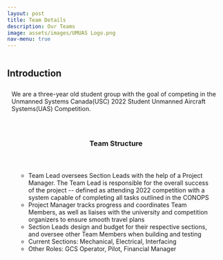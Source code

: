 ```yaml
---
layout: post
title: Team Details
description: Our Teams
image: assets/images/UMUAS Logo.png
nav-menu: true
---
```


<!-- One -->
<section id="one" class="spotlights">
    <section>
    <a href="#" class="image">
            <img src="{% link assets/images/ci1.png %}" alt="" data-position=""/>
    </a>
	<div class="inner">
		<h2>Introduction</h2>
		<p style="padding: 10px;">We are a three-year old student group with the goal of competing in the Unmanned Systems Canada(USC) 2022 Student Unmanned Aircraft Systems(UAS) Competition.</p>
	</div>
</section>



<section id="four" class="spotlights">
	<div style="margin: auto; width: 90%; padding: 15px" class="inner">
		<header class="major">
			<h3>Team Structure</h3>
		</header>
		<ul style="list-style-type:circle;">
            <li>Team Lead oversees Section Leads with the help of a Project Manager. The Team Lead is responsible for the overall success of the project -- defined as attending 2022 competition with a system capable of completing all tasks outlined in the CONOPS</li>
            <li>Project Manager tracks progress and coordinates Team Members, as well as liaises with the university and competition organizers to ensure smooth travel plans</li>
            <li>Section Leads design and budget for their respective sections, and oversee other Team Members when building and testing</li>
            <li>Current Sections: Mechanical, Electrical, Interfacing</li>
            <li>Other Roles: GCS Operator, Pilot, Financial Manager </li>
        </ul>
    </div>
</section>
	
<!-- 

<section id="five">
		<div class="image">
            <div style="padding: 1em;">
                <img style="weight:100%; height:100%" src="{% link assets/images/mech1.png %}" alt="" data-position=""/>
            </div>
            <div style="padding: 1em;">
                <img style="weight:100%; height:100%" src="{% link assets/images/mech2.png %}" alt="" data-position=""/>
            </div>
		</div>
		<div class="content">
			<div class="inner">
				<header class="major">
					<h3>Mechanical</h3>
				</header>	
                <ul style="list-style-type:disc;">
                    <li>Combination of off-the-shelf and custom parts</li>
                    <li>Turnigy Talon style - motor mounts to one end of carbon fiber booms and the other end meet at central hub</li>
                    <li>Symmetrical hexarotor design gives consistent maneuverability in all directions, as well as adds redundancy in the case of motor failure</li>
                    <li>Frangible design - fracture will occur at designated crumple zones with easily replaceable parts
</li>
                    <li>
                        Props of various sizes and pitch to be tested to determine optimum one
                    </li>
                </ul>
			</div>
		</div>
</section>

<section id="six">
    <div style="padding: 1em; margin: auto; width: 90%;">
        <div style="padding: 1em; margin: auto; width: 90%; text-align: center;">
            <img src="{% link assets/images/elec.png %}" alt="" data-position=""/>
        </div>
        <header class="major">
            <h3>Electrical</h3>
        </header>	
        <ul style="list-style-type:disc;">
            <li>Wiring harness of core components
            </li>
            <li>Design of Power Distribution Module
            </li>
            <li>Maintenance of battery
            </li>
            <li>Document schematics, design specifics 
            </li>
        </ul>
    </div>
</section>


<section id="seven">
		<div class="image">
            <div style="padding: 1em;">
                <img style="weight:100%; height:100%" src="{% link assets/images/ce1.png %}" alt="" data-position=""/>
            </div>
            <div style="padding: 1em;">
                <img style="weight:100%; height:100%" src="{% link assets/images/ce2.png %}" alt="" data-position=""/>
            </div>
		</div>
		<div class="content">
			<div class="inner">
				<header class="major">
					<h3>Interfacing</h3>
				</header>	
                <ul style="list-style-type:disc;">
                    <li>Configuration & installation of additional components that interfaces with autopilot that enhances the reliability, performance & functionality of UAS:
                        <ul style="list-style-type:circle;">
                            <li>Real-time kinematic(RTK) Positioning</li>
                            <li>FPV IP Camera</li>
                            <li>etc.</li>
                        </ul>
                    </li>
                </ul>
			</div>
		</div>
</section> -->